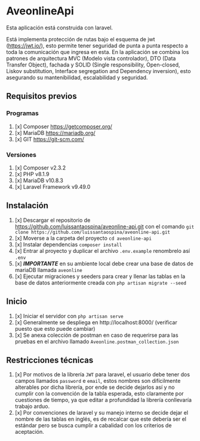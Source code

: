 # AveonlineApi
Esta aplicación está construida con laravel.

Está implementa protección de rutas bajo el esquema de jwt (https://jwt.io/), esto permite tener seguridad de punta a punta respecto a toda la comunicación que ingresa en esta.
En la aplicación se combina los patrones de arquitectura MVC (Modelo vista controlador), DTO (Data Transfer Object), fachada y SOLID (Single responsibility, Open-closed, Liskov substitution, Interface segregation and Dependency inversion), esto asegurando su mantenibilidad, escalabilidad y seguridad.


## Requisitos previos

### Programas
1. [x] Composer https://getcomposer.org/
2. [x] MariaDB https://mariadb.org/
3. [x] GIT https://git-scm.com/

### Versiones
1. [x] Composer v2.3.2
2. [x] PHP v8.1.9
3. [x] MariaDB v10.8.3
4. [x] Laravel Framework v9.49.0

## Instalación
1. [x] Descargar el repositorio de https://github.com/luissantaospina/aveonline-api.git con el comando `git clone https://github.com/luissantaospina/aveonline-api.git`
2. [x] Moverse a la carpeta del proyecto `cd aveonline-api`
3. [x] Instalar dependencias `composer install`
4. [x] Entrar al proyecto y duplicar el archivo `.env.example` renombrelo así `.env`
5. [x] **_IMPORTANTE_** en su ambiente local debe crear una base de datos de mariaDB llamada `aveonline`
6. [x] Ejecutar migraciones y seeders para crear y llenar las tablas en la base de datos anteriormente creada con `php artisan migrate --seed`

## Inicio
1. [x] Iniciar el servidor con `php artisan serve`
2. [x] Generalmente se despliega en http://localhost:8000/ (verificar puesto que esto puede cambiar)
3. [x] Se anexa colección de postman en caso de requerirse para las pruebas en el archivo llamado `Aveonline.postman_collection.json`

## Restricciones técnicas
1. [x] Por motivos de la librería `JWT` para laravel, el usuario debe tener dos campos llamados `password` e `email`, estos nombres son difícilmente alterables por dicha librería, por ende se decide dejarlos así y no cumplir con la convención de la tabla esperada, esto claramente por cuestiones de tiempo, ya que editar a profundidad la librería conllevaría trabajo arduo. 
2. [x] Por convenciones de laravel y su manejo interno se decide dejar el nombre de las tablas en inglés, es de recalcar que este debería ser el estándar pero se busca cumplir a cabalidad con los criterios de aceptación.
